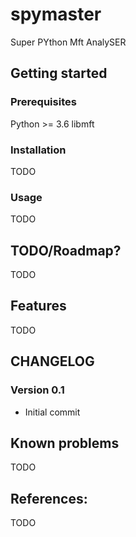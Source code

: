 # spymaster
Super PYthon Mft AnalySER

## Getting started

### Prerequisites

Python >= 3.6
libmft

### Installation

TODO

### Usage

TODO

## TODO/Roadmap?

TODO

## Features

TODO

## CHANGELOG

### Version 0.1

- Initial commit

## Known problems

TODO

## References:

TODO
